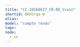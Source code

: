 ```yaml
---
title: "CC-20160627_CR-RD_Yvain"
shortid: BkHsrqa-W
alias:
model: "compte rendu"
tags:
node: 
  - cc
---
```

